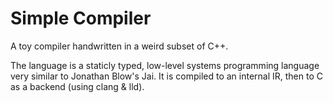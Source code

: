 # Simple Compiler
A toy compiler handwritten in a weird subset of C++.

The language is a staticly typed, low-level systems programming language very similar to Jonathan Blow's Jai. It is compiled to an internal IR, then to C as a backend (using clang & lld).